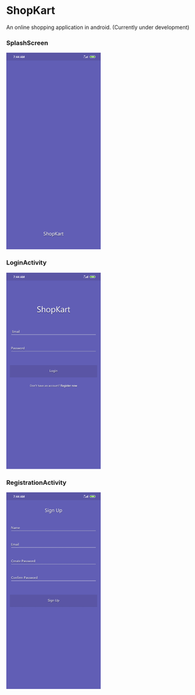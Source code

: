 # ShopKart
An online shopping application in android.
(Currently under development)

### SplashScreen
<img src="https://github.com/harshh3010/ShopKart/blob/master/AppScreenshots/SplashScreen.jpg" width="250">

### LoginActivity
<img src="https://github.com/harshh3010/ShopKart/blob/master/AppScreenshots/LoginActivity.jpg" width="250">

### RegistrationActivity
<img src="https://github.com/harshh3010/ShopKart/blob/master/AppScreenshots/RegistrationActivity.jpg" width="250">
